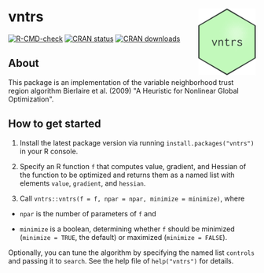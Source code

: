 # vntrs <img src="man/figures/logo.png" align="right" height=136 />

<!-- badges: start -->
[![R-CMD-check](https://github.com/loelschlaeger/vntrs/workflows/R-CMD-check/badge.svg)](https://github.com/loelschlaeger/vntrs/actions)
[![CRAN status](https://www.r-pkg.org/badges/version-last-release/vntrs)](https://www.r-pkg.org/badges/version-last-release/vntrs)
[![CRAN downloads](https://cranlogs.r-pkg.org/badges/grand-total/vntrs)](https://cranlogs.r-pkg.org/badges/grand-total/vntrs)
<!-- badges: end -->

## About

This package is an implementation of the variable neighborhood trust region algorithm Bierlaire et al. (2009) "A Heuristic for Nonlinear Global Optimization". 

## How to get started

1. Install the latest package version via running `install.packages("vntrs")` in your R console.

2. Specify an R function `f` that computes value, gradient, and Hessian of the function to be optimized and returns them as a named list with elements `value`, `gradient`, and `hessian`.

3. Call `vntrs::vntrs(f = f, npar = npar, minimize = minimize)`, where

  - `npar` is the number of parameters of `f` and
  
  - `minimize` is a boolean, determining whether `f` should be minimized (`minimize = TRUE`, the default) or maximized (`minimize = FALSE`).
  
Optionally, you can tune the algorithm by specifying the named list `controls` and passing it to `search`. See the help file of `help("vntrs")` for details.
